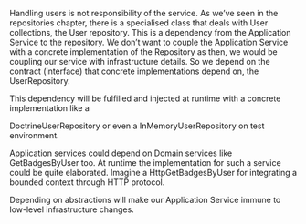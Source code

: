 Handling users is not responsibility of the service. As we’ve seen in the repositories chapter, there is a specialised class that deals with User collections, the User repository. This is a dependency from the Application Service to the repository. We don’t want to couple the Application Service with a concrete implementation of the Repository as then, we would be coupling our service with infrastructure details. So we depend on the contract \(interface\) that concrete implementations depend on, the UserRepository.

This dependency will be fulfilled and injected at runtime with a concrete implementation like a

DoctrineUserRepository or even a InMemoryUserRepository on test environment.

Application services could depend on Domain services like GetBadgesByUser too. At runtime the implementation for such a service could be quite elaborated. Imagine a HttpGetBadgesByUser for integrating a bounded context through HTTP protocol.

Depending on abstractions will make our Application Service immune to low-level infrastructure changes.

